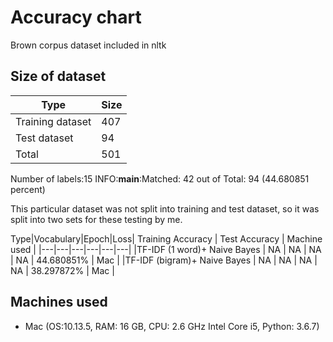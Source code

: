# Accuracy chart

Brown corpus dataset included in nltk

## Size of dataset

Type|Size|
|---|---|
|Training dataset| 407|
|Test dataset| 94|
|Total | 501|

Number of labels:15
INFO:__main__:Matched: 42 out of Total: 94 (44.680851 percent)

This particular dataset was not split into training and test dataset, so
it was split into two sets for these testing by me.

Type|Vocabulary|Epoch|Loss| Training Accuracy | Test Accuracy | Machine used | 
|---|---|---|---|---|---|
|TF-IDF (1 word)+ Naive Bayes | NA | NA | NA | NA | 44.680851% | Mac |
|TF-IDF (bigram)+ Naive Bayes | NA | NA | NA | NA | 38.297872% | Mac |
 
## Machines used
* Mac (OS:10.13.5, RAM: 16 GB, CPU: 2.6 GHz Intel Core i5, Python: 3.6.7) 